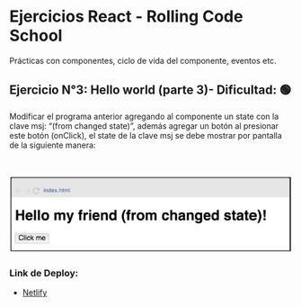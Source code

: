# Ejercicios React - Rolling Code School 
Prácticas con componentes, ciclo de vida del componente, eventos etc.

## Ejercicio N°3: Hello world (parte 3)- Dificultad: 🟢

Modificar el programa anterior agregando al componente un state con la clave msj:
“(from changed state)”, además agregar un botón al presionar este botón (onClick),
el state de la clave msj se debe mostrar por pantalla de la siguiente manera:

<br>

![Ejercicio 3](./public/tp3.jpg)

### Link de Deploy:
- [Netlify](https://lucasecapdevila-tpn3react76i.netlify.app/)